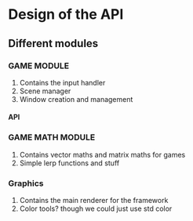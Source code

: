 # Design of the API

## Different modules

### GAME MODULE

1. Contains the input handler
2. Scene manager
3. Window creation and management

#### API

### GAME MATH **MODULE**

1. Contains vector maths and matrix maths for games
2. Simple lerp functions and stuff

### Graphics

1. Contains the main renderer for the framework
2. Color tools? though we could just use std color
